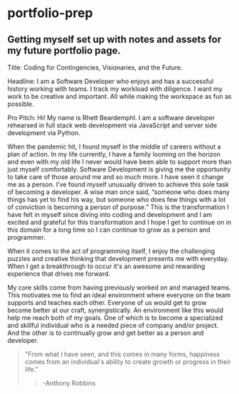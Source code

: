 # portfolio-prep

## Getting myself set up with notes and assets for my future portfolio page.

Title: Coding for Contingencies, Visionaries, and the Future.

Headline: I am a Software Developer who enjoys and has a successful history working with teams. I track my workload with diligence. I want my work to be creative and important. All while making the workspace as fun as possible.

Pro Pitch: Hi! My name is Rhett Beardemphl. I am a software developer rehearsed in full stack web development via JavaScript and server side development via Python. 

When the pandemic hit, I found myself in the middle of careers without a plan of action. In my life currently, I have a family looming on the horizon and even with my old life I never would have been able to support more than just myself comfortably. Software Development is giving me the opportunity to take care of those around me and so much more. I have seen it change me as a person. I’ve found myself unusually driven to achieve this sole task of becoming a developer. A wise man once said, “someone who does many things has yet to find his way, but someone who does few things with a lot of conviction is becoming a person of purpose.” This is the transformation I have felt in myself since diving into coding and development and I am excited and grateful for this transformation and I hope I get to continue on in this domain for a long time so I can continue to grow as a person and programmer.

When it comes to the act of programming itself, I enjoy the challenging puzzles and creative thinking that development presents me with everyday. When I get a breakthrough to occur it's an awesome and rewarding experience that drives me forward. 

My core skills come from having previously worked on and managed teams. This motivates me to find an ideal environment where everyone on the team supports and teaches each other. Everyone of us would get to grow become better at our craft, synergistically. An environment like this would help me reach both of my goals. One of which is to become a specialized and skillful individual who is a needed piece of company and/or project. And the other is to continually grow and get better as a person and developer.

> "From what I have seen, and this comes in many forms, happiness comes from an individual's ability to create growth or progress in their life."
>> -Anthony Robbins
